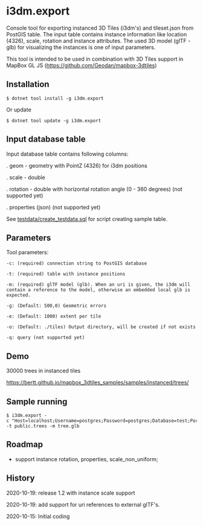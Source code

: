 # i3dm.export

Console tool for exporting instanced 3D Tiles (i3dm's) and tileset.json from PostGIS table. The input table contains instance information like location (4326), scale, rotation and instance attributes. The used 3D model (glTF - glb) for visualizing the instances is one of input parameters.

This tool is intended to be used in combination with 3D Tiles support in MapBox GL JS (https://github.com/Geodan/mapbox-3dtiles)

## Installation

```
$ dotnet tool install -g i3dm.export
```

Or update

```
$ dotnet tool update -g i3dm.export
```

## Input database table

Input database table contains following columns: 

. geom - geometry with PointZ (4326) for i3dm positions

. scale - double

. rotation - double with horizontal rotation angle (0 - 360 degrees) (not supported yet)

. properties (json) (not supported yet)

See [testdata/create_testdata.sql](testdata/create_testdata.sql) for script creating sample table. 

## Parameters

Tool parameters:

```
-c: (required) connection string to PostGIS database

-t: (required) table with instance positions

-m: (required) glTF model (glb). When an uri is given, the i3dm will contain a reference to the model, otherwise an embedded local glb is expected.

-g: (Default: 500,0) Geometric errors

-e: (Default: 1000) extent per tile

-o: (Default: ./tiles) Output directory, will be created if not exists

-q: query (not supported yet)
```

## Demo

30000 trees in instanced tiles

https://bertt.github.io/mapbox_3dtiles_samples/samples/instanced/trees/


## Sample running

```
$ i3dm.export -c "Host=localhost;Username=postgres;Password=postgres;Database=test;Port=5432" -t public.trees -m tree.glb
```

## Roadmap

- support instance rotation, properties, scale_non_uniform;


## History

2020-10-19: release 1.2 with instance scale support

2020-10-19: add support for uri references to external glTF's.

2020-10-15: Initial coding




